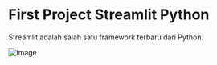 # First Project Streamlit Python
Streamlit adalah salah satu framework terbaru dari Python.

![image](https://user-images.githubusercontent.com/58316058/214011412-1b62603a-b429-4604-93d1-f92eadf5d772.png)

